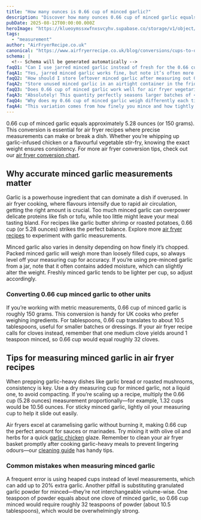 ```yaml
---
title: "How many ounces is 0.66 cup of minced garlic?"
description: "Discover how many ounces 0.66 cup of minced garlic equals in the UK. Perfect for air fryer recipes and precise cooking measurements."
pubDate: 2025-08-12T00:00:00.000Z
heroImage: "https://klueoymssxwfnxsvcyhv.supabase.co/storage/v1/object/public/Shmucket/how-many-ounces-is-0-66-cup-minced-garlic.webp"
tags:
  - "measurement"
author: "AirFryerRecipe.co.uk"
canonical: "https://www.airfryerrecipe.co.uk/blog/conversions/cups-to-ounces/how-many-ounces-is-0-66-cup-minced-garlic"
schema: |
  <!-- Schema will be generated automatically -->
faqQ1: "Can I use jarred minced garlic instead of fresh for the 0.66 cup measurement?"
faqA1: "Yes, jarred minced garlic works fine, but note it’s often more compact and moist than fresh. The 0.66 cup (5.28 oz) measurement still applies, but you might need to adjust other liquids in your air fryer recipe slightly."
faqQ2: "How should I store leftover minced garlic after measuring out 0.66 cup?"
faqA2: "Store unused minced garlic in an airtight container in the fridge for up to 2 weeks. For longer storage, freeze measured portions in ice cube trays—each cube holds about 1 tablespoon, so you’d need 10-11 cubes to make 0.66 cup."
faqQ3: "Does 0.66 cup of minced garlic work well for air fryer vegetarian dishes?"
faqA3: "Absolutely! This quantity perfectly seasons larger batches of <a href=https://www.airfryerrecipe.co.uk/recipe-category/vegetables>air-fried vegetables</a> or tofu. For stronger flavours like mushrooms or potatoes, you might use the full 0.66 cup, while delicate veggies like courgette may need less."
faqQ4: "Why does my 0.66 cup of minced garlic weigh differently each time I measure it?"
faqA4: "This variation comes from how finely you mince and how tightly you pack the garlic. For consistent results, use the spoon-and-level method: gently spoon minced garlic into your measuring cup without packing, then level off the top with a knife."
---
```

<p>0.66 cup of minced garlic equals approximately 5.28 ounces (or 150 grams). This conversion is essential for air fryer recipes where precise measurements can make or break a dish. Whether you’re whipping up garlic-infused chicken or a flavourful vegetable stir-fry, knowing the exact weight ensures consistency. For more air fryer conversion tips, check out our <a href=https://www.airfryerrecipe.co.uk/air-fryer-conversion-chart>air fryer conversion chart</a>.</p>  

<h2>Why accurate minced garlic measurements matter</h2>  
<p>Garlic is a powerhouse ingredient that can dominate a dish if overused. In air fryer cooking, where flavours intensify due to rapid air circulation, getting the right amount is crucial. Too much minced garlic can overpower delicate proteins like fish or tofu, while too little might leave your meal tasting bland. For recipes like garlic butter shrimp or roasted potatoes, 0.66 cup (or 5.28 ounces) strikes the perfect balance. Explore more <a href=https://www.airfryerrecipe.co.uk/recipes>air fryer recipes</a> to experiment with garlic measurements.</p>  

<p>Minced garlic also varies in density depending on how finely it’s chopped. Packed minced garlic will weigh more than loosely filled cups, so always level off your measuring cup for accuracy. If you’re using pre-minced garlic from a jar, note that it often contains added moisture, which can slightly alter the weight. Freshly minced garlic tends to be lighter per cup, so adjust accordingly.</p>  

<h3>Converting 0.66 cup minced garlic to other units</h3>  
<p>If you’re working with metric measurements, 0.66 cup of minced garlic is roughly 150 grams. This conversion is handy for UK cooks who prefer weighing ingredients. For tablespoons, 0.66 cup translates to about 10.5 tablespoons, useful for smaller batches or dressings. If your air fryer recipe calls for cloves instead, remember that one medium clove yields around 1 teaspoon minced, so 0.66 cup would equal roughly 32 cloves.</p>  

<h2>Tips for measuring minced garlic in air fryer recipes</h2>  
<p>When prepping garlic-heavy dishes like garlic bread or roasted mushrooms, consistency is key. Use a dry measuring cup for minced garlic, not a liquid one, to avoid compacting. If you’re scaling up a recipe, multiply the 0.66 cup (5.28 ounces) measurement proportionally—for example, 1.32 cups would be 10.56 ounces. For sticky minced garlic, lightly oil your measuring cup to help it slide out easily.</p>  

<p>Air fryers excel at caramelising garlic without burning it, making 0.66 cup the perfect amount for sauces or marinades. Try mixing it with olive oil and herbs for a quick <a href=https://www.airfryerrecipe.co.uk/recipe-category/chicken>garlic chicken</a> glaze. Remember to clean your air fryer basket promptly after cooking garlic-heavy meals to prevent lingering odours—our <a href=https://www.airfryerrecipe.co.uk/air-fryer-cleaner>cleaning guide</a> has handy tips.</p>  

<h3>Common mistakes when measuring minced garlic</h3>  
<p>A frequent error is using heaped cups instead of level measurements, which can add up to 20% extra garlic. Another pitfall is substituting granulated garlic powder for minced—they’re not interchangeable volume-wise. One teaspoon of powder equals about one clove of minced garlic, so 0.66 cup minced would require roughly 32 teaspoons of powder (about 10.5 tablespoons), which would be overwhelmingly strong.</p>
